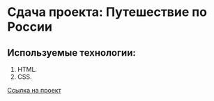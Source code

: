 # Сдача проекта: Путешествие по России

## Используемые технологии:
1. HTML.
2. CSS.

[Ссылка на проект](https://tltelf.github.io/russian-travel/)